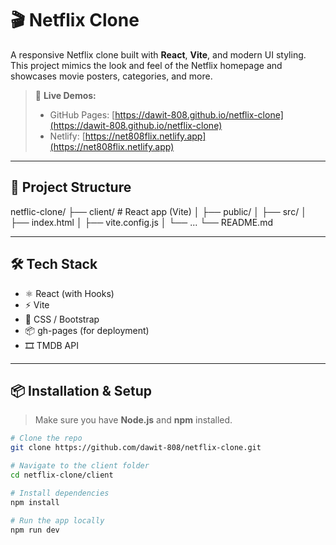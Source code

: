 # 🎬 Netflix Clone

A responsive Netflix clone built with **React**, **Vite**, and modern UI styling. This project mimics the look and feel of the Netflix homepage and showcases movie posters, categories, and more.

> 🚀 **Live Demos:**
> - GitHub Pages: [https://dawit-808.github.io/netflix-clone](https://dawit-808.github.io/netflix-clone)
> - Netlify: [https://net808flix.netlify.app](https://net808flix.netlify.app)
---

## 📁 Project Structure

netflic-clone/
├── client/ # React app (Vite)
│ ├── public/
│ ├── src/
│ ├── index.html
│ ├── vite.config.js
│ └── ...
└── README.md


---

## 🛠️ Tech Stack

- ⚛️ React (with Hooks)
- ⚡ Vite
- 🎨 CSS / Bootstrap
- 📦 gh-pages (for deployment)
- 🎞️ TMDB API
---

## 📦 Installation & Setup

> Make sure you have **Node.js** and **npm** installed.

```bash
# Clone the repo
git clone https://github.com/dawit-808/netflix-clone.git

# Navigate to the client folder
cd netflix-clone/client

# Install dependencies
npm install

# Run the app locally
npm run dev
